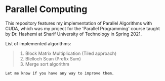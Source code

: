 # Parallel Computing
This repository features my implementation of Parallel Algorithms with CUDA, which was my project for the 'Parallel Programming' course taught by Dr. Hashemi at Sharif University of Technology in Spring 2021.

List of implemented algorithms:
> 1. Block Matrix Multiplication (Tiled approach)
> 2. Blelloch Scan (Prefix Sum)
> 3. Merge sort algorithm

```
Let me know if you have any way to improve them.
```
